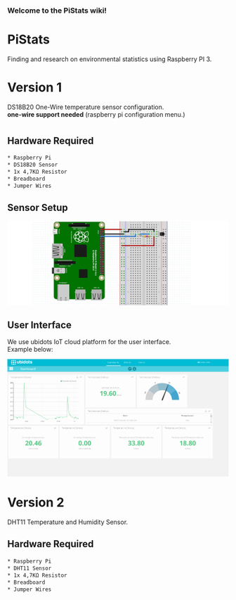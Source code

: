 ### Welcome to the PiStats wiki!
#
# PiStats    
Finding and research on environmental statistics using Raspberry PI 3.  
  
#
# Version 1
DS18B20 One-Wire temperature sensor configuration.  
**one-wire support needed** (raspberry pi configuration menu.)
#
## Hardware Required
    * Raspberry Pi
    * DS18B20 Sensor
    * 1x 4,7KΩ Resistor
    * Breadboard
    * Jumper Wires

## Sensor Setup
![alt tag](https://github.com/digkarag/PiStats/blob/master/DS18B20%20Sensor/Sensor%20setup.png)

## User Interface
We use ubidots IoT cloud platform for the user interface.  
Example below:  
  
![alt tag](https://github.com/digkarag/PiStats/blob/master/DS18B20%20Sensor/UI.png)
  
  
# Version 2  
DHT11 Temperature and Humidity Sensor.  
## Hardware Required
    * Raspberry Pi
    * DHT11 Sensor
    * 1x 4,7KΩ Resistor
    * Breadboard
    * Jumper Wires
